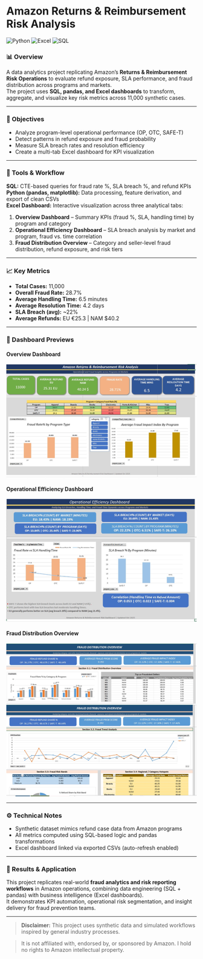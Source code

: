 # Amazon Returns & Reimbursement Risk Analysis


![Python](https://img.shields.io/badge/Python-3.10-blue)
![Excel](https://img.shields.io/badge/Excel-Dashboard-green)
![SQL](https://img.shields.io/badge/SQL-Analysis-lightgrey)


### 📊 Overview
A data analytics project replicating Amazon’s **Returns & Reimbursement Risk Operations** to evaluate refund exposure, SLA performance, and fraud distribution across programs and markets.  
The project uses **SQL, pandas, and Excel dashboards** to transform, aggregate, and visualize key risk metrics across 11,000 synthetic cases.

---

### 🎯 Objectives
- Analyze program-level operational performance (OP, OTC, SAFE-T)
- Detect patterns in refund exposure and fraud probability
- Measure SLA breach rates and resolution efficiency
- Create a multi-tab Excel dashboard for KPI visualization

---

### 🧠 Tools & Workflow
**SQL:** CTE-based queries for fraud rate %, SLA breach %, and refund KPIs  
**Python (pandas, matplotlib):** Data processing, feature derivation, and export of clean CSVs  
**Excel Dashboard:** Interactive visualization across three analytical tabs:
1. **Overview Dashboard** – Summary KPIs (fraud %, SLA, handling time) by program and category  
2. **Operational Efficiency Dashboard** – SLA breach analysis by market and program, fraud vs. time correlation  
3. **Fraud Distribution Overview** – Category and seller-level fraud distribution, refund exposure, and risk tiers  

---

### 📈 Key Metrics
- **Total Cases:** 11,000  
- **Overall Fraud Rate:** 28.7%  
- **Average Handling Time:** 6.5 minutes  
- **Average Resolution Time:** 4.2 days  
- **SLA Breach (avg):** ~22%  
- **Average Refunds:** EU €25.3 | NAM $40.2  

---

### 🧾 Dashboard Previews

#### **Overview Dashboard**
![Overview Dashboard](pics/Tab1.jpg)

#### **Operational Efficiency Dashboard**
![Operational Efficiency](pics/Tab2.jpg)

#### **Fraud Distribution Overview**
![Fraud Distribution 1](pics/Tab3_1.jpg)
![Fraud Distribution 2](pics/Tab3_2.jpg)

---

### ⚙️ Technical Notes
- Synthetic dataset mimics refund case data from Amazon programs  
- All metrics computed using SQL-based logic and pandas transformations  
- Excel dashboard linked via exported CSVs (auto-refresh enabled)

---

### 🚀 Results & Application
This project replicates real-world **fraud analytics and risk reporting workflows** in Amazon operations, combining data engineering (SQL + pandas) with business intelligence (Excel dashboards).  
It demonstrates KPI automation, operational risk segmentation, and insight delivery for fraud prevention teams.

---

> **Disclaimer:** This project uses synthetic data and simulated workflows inspired by general industry processes.  

> It is not affiliated with, endorsed by, or sponsored by Amazon. I hold no rights to Amazon intellectual property.
